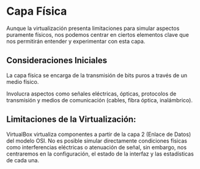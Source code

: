 # Capa Física
Aunque la virtualización presenta limitaciones para simular aspectos puramente físicos, nos podemos centrar en ciertos elementos clave que nos permitirán entender y experimentar con esta capa.
## Consideraciones Iniciales
La capa física se encarga de la transmisión de bits puros a través de un medio físico.

Involucra aspectos como señales eléctricas, ópticas, protocolos de transmisión y medios de comunicación (cables, fibra óptica, inalámbrico).

## Limitaciones de la Virtualización:

VirtualBox virtualiza componentes a partir de la capa 2 (Enlace de Datos) del modelo OSI.
No es posible simular directamente condiciones físicas como interferencias eléctricas o atenuación de señal, sin embargo, nos centraremos en la configuración, el estado de la interfaz y las estadísticas de cada una.

